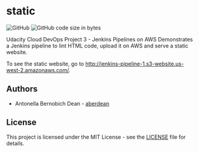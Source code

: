 # static
![GitHub](https://img.shields.io/github/license/aberdean/static) ![GitHub code size in bytes](https://img.shields.io/github/languages/code-size/aberdean/static)

Udacity Cloud DevOps Project 3 - Jenkins Pipelines on AWS
Demonstrates a Jenkins pipeline to lint HTML code, upload it on AWS and serve a static website.

To see the static website, go to http://jenkins-pipeline-1.s3-website.us-west-2.amazonaws.com/.

## Authors
 - Antonella Bernobich Dean - [aberdean](https://github.com/aberdean)

## License
This project is licensed under the MIT License - see the [LICENSE](https://github.com/aberdean/static/blob/master/LICENSE) file for details.
